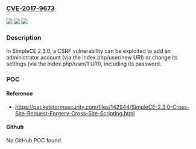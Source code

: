 ### [CVE-2017-9673](https://cve.mitre.org/cgi-bin/cvename.cgi?name=CVE-2017-9673)
![](https://img.shields.io/static/v1?label=Product&message=n%2Fa&color=blue)
![](https://img.shields.io/static/v1?label=Version&message=n%2Fa&color=blue)
![](https://img.shields.io/static/v1?label=Vulnerability&message=n%2Fa&color=brighgreen)

### Description

In SimpleCE 2.3.0, a CSRF vulnerability can be exploited to add an administrator account (via the index.php/user/new URI) or change its settings (via the index.php/user/1 URI), including its password.

### POC

#### Reference
- https://packetstormsecurity.com/files/142944/SimpleCE-2.3.0-Cross-Site-Request-Forgery-Cross-Site-Scripting.html

#### Github
No GitHub POC found.

